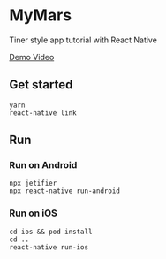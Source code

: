 # MyMars

Tiner style app tutorial with React Native

[Demo Video](https://drive.google.com/file/d/1nPHQFEWJVIb-U6qwpezKZFInW0qvGt8W/view?usp=sharing)

## Get started

```
yarn
react-native link
```

## Run

### Run on Android

```
npx jetifier
npx react-native run-android
```

### Run on iOS

```
cd ios && pod install
cd ..
react-native run-ios
```
